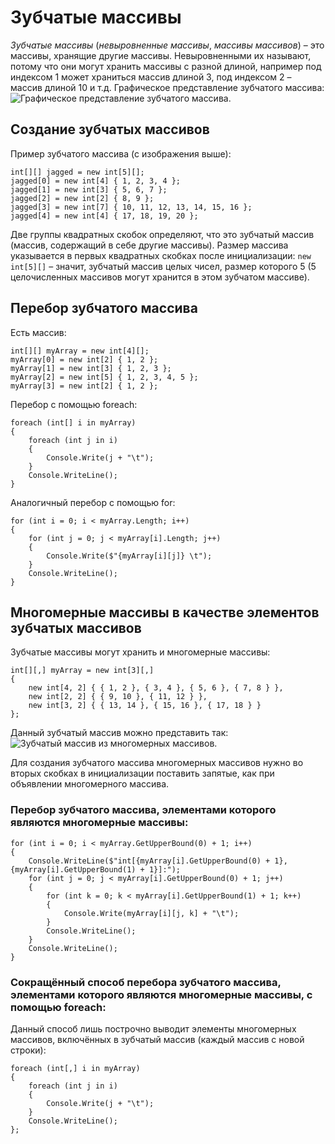 ﻿# Зубчатые массивы

*Зубчатые массивы* (*невыровненные массивы*, *массивы массивов*) – это массивы, хранящие другие массивы. Невыровненными их называют, потому что они могут хранить массивы с разной длиной, например под индексом 1 может храниться массив длиной 3, под индексом 2 – массив длиной 10 и т.д. Графическое представление зубчатого массива:
![Графическое представление зубчатого массива.](https://s8.hostingkartinok.com/uploads/images/2019/03/e643e43182c5336fff11cf11b09eba48.png)

## Создание зубчатых массивов

Пример зубчатого массива (с изображения выше):

    int[][] jagged = new int[5][];
    jagged[0] = new int[4] { 1, 2, 3, 4 };
    jagged[1] = new int[3] { 5, 6, 7 };
    jagged[2] = new int[2] { 8, 9 };
    jagged[3] = new int[7] { 10, 11, 12, 13, 14, 15, 16 };
    jagged[4] = new int[4] { 17, 18, 19, 20 };

Две группы квадратных скобок определяют, что это зубчатый массив (массив, содержащий в себе другие массивы). Размер массива указывается в первых квадратных скобках после инициализации: `new int[5][]` – значит, зубчатый массив целых чисел,  размер которого 5 (5 целочисленных массивов могут хранится в этом зубчатом массиве).

## Перебор зубчатого массива

Есть массив:

    int[][] myArray = new int[4][];
    myArray[0] = new int[2] { 1, 2 };
    myArray[1] = new int[3] { 1, 2, 3 };
    myArray[2] = new int[5] { 1, 2, 3, 4, 5 };
    myArray[3] = new int[2] { 1, 2 };

Перебор с помощью foreach:

    foreach (int[] i in myArray)
    {
	    foreach (int j in i)
	    {
		    Console.Write(j + "\t");
	    }
	    Console.WriteLine();
    }

Аналогичный перебор с помощью for:

    for (int i = 0; i < myArray.Length; i++)
    {
	    for (int j = 0; j < myArray[i].Length; j++)
	    {
		    Console.Write($"{myArray[i][j]} \t");
	    }
	    Console.WriteLine();
    }

## Многомерные массивы в качестве элементов зубчатых массивов

Зубчатые массивы могут хранить и многомерные массивы:

	int[][,] myArray = new int[3][,]
    {
	    new int[4, 2] { { 1, 2 }, { 3, 4 }, { 5, 6 }, { 7, 8 } },
	    new int[2, 2] { { 9, 10 }, { 11, 12 } },
	    new int[3, 2] { { 13, 14 }, { 15, 16 }, { 17, 18 } }
    };

Данный зубчатый массив можно представить так:
![Зубчатый массив из многомерных массивов.](https://psv4.userapi.com/c848120/u493075750/docs/d2/797990ca69b1/jagged-md.gif?extra=mi4IonO6uXqykwcGVlnSbO8SBNH527FrsFbOhvssnSsa13eAf9KqR3olXvy7QLnJ0o0GArTI8FGpAFnfJCXAj8zmI3nu1xCr5JqeGonxUuWMtwptZXqr3UiZPA0i9-lpq7OjtgdL2-58Ge8rBV_GF2E)

Для создания зубчатого массива многомерных массивов нужно во вторых скобках в инициализации поставить запятые, как при объявлении многомерного массива.

### Перебор зубчатого массива, элементами которого являются многомерные массивы:

    for (int i = 0; i < myArray.GetUpperBound(0) + 1; i++)
    {
	    Console.WriteLine($"int[{myArray[i].GetUpperBound(0) + 1}, {myArray[i].GetUpperBound(1) + 1}]:");
	    for (int j = 0; j < myArray[i].GetUpperBound(0) + 1; j++)
	    {
		    for (int k = 0; k < myArray[i].GetUpperBound(1) + 1; k++)
		    {
			    Console.Write(myArray[i][j, k] + "\t");
		    }
		    Console.WriteLine();
	    }
	    Console.WriteLine();
    }


### Сокращённый способ перебора зубчатого массива, элементами которого являются многомерные массивы, с помощью foreach:

Данный способ лишь построчно выводит элементы многомерных массивов, включённых в зубчатый массив (каждый массив с новой строки):

    foreach (int[,] i in myArray)
    {
	    foreach (int j in i)
	    {
		    Console.Write(j + "\t");
	    }
	    Console.WriteLine();
    };
